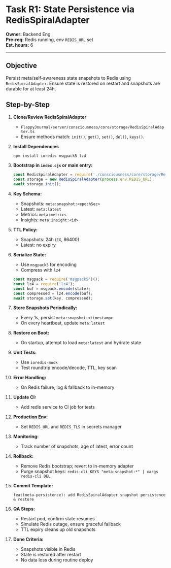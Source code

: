 # Task R1: State Persistence via RedisSpiralAdapter

**Owner:** Backend Eng  
**Pre-req:** Redis running, env `REDIS_URL` set  
**Est. hours:** 6

---

## Objective
Persist meta/self-awareness state snapshots to Redis using `RedisSpiralAdapter`. Ensure state is restored on restart and snapshots are durable for at least 24h.

## Step-by-Step

1. **Clone/Review RedisSpiralAdapter**  
   - `FlappyJournal/server/consciousness/core/storage/RedisSpiralAdapter.ts`
   - Ensure methods match: `init()`, `get()`, `set()`, `del()`, `keys()`.

2. **Install Dependencies**  
   ```sh
   npm install ioredis msgpack5 lz4
   ```

3. **Bootstrap in `index.cjs` or main entry:**  
   ```js
   const RedisSpiralAdapter = require('./consciousness/core/storage/RedisSpiralAdapter').default;
   const storage = new RedisSpiralAdapter(process.env.REDIS_URL);
   await storage.init();
   ```

4. **Key Schema:**  
   - Snapshots: `meta:snapshot:<epochSec>`
   - Latest: `meta:latest`
   - Metrics: `meta:metrics`
   - Insights: `meta:insight:<id>`

5. **TTL Policy:**  
   - Snapshots: 24h (`EX`, 86400)
   - Latest: no expiry

6. **Serialize State:**  
   - Use `msgpack5` for encoding
   - Compress with `lz4`
   ```js
   const msgpack = require('msgpack5')();
   const lz4 = require('lz4');
   const buf = msgpack.encode(state);
   const compressed = lz4.encode(buf);
   await storage.set(key, compressed);
   ```

7. **Store Snapshots Periodically:**  
   - Every 1s, persist `meta:snapshot:<timestamp>`
   - On every heartbeat, update `meta:latest`

8. **Restore on Boot:**  
   - On startup, attempt to load `meta:latest` and hydrate state

9. **Unit Tests:**  
   - Use `ioredis-mock`
   - Test roundtrip encode/decode, TTL, key scan

10. **Error Handling:**  
    - On Redis failure, log & fallback to in-memory

11. **Update CI:**  
    - Add redis service to CI job for tests

12. **Production Env:**  
    - Set `REDIS_URL` and `REDIS_TLS` in secrets manager

13. **Monitoring:**  
    - Track number of snapshots, age of latest, error count

14. **Rollback:**  
    - Remove Redis bootstrap; revert to in-memory adapter
    - Purge snapshot keys: `redis-cli KEYS "meta:snapshot:*" | xargs redis-cli DEL`

15. **Commit Template:**  
    ```
    feat(meta-persistence): add RedisSpiralAdapter snapshot persistence & restore
    ```

16. **QA Steps:**  
    - Restart pod, confirm state resumes
    - Simulate Redis outage, ensure graceful fallback
    - TTL expiry cleans up old snapshots

17. **Done Criteria:**  
    - Snapshots visible in Redis
    - State is restored after restart
    - No data loss during routine deploy